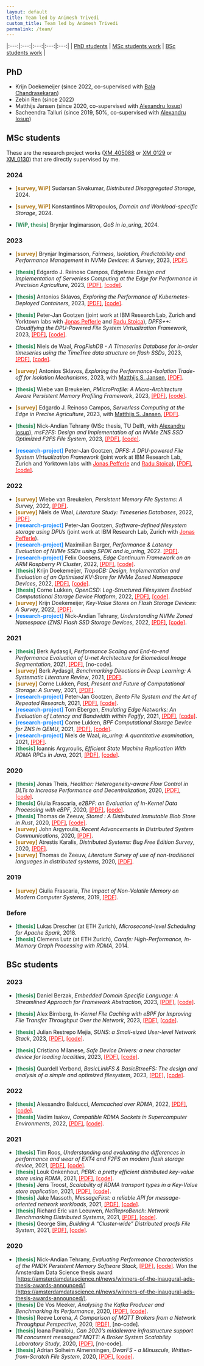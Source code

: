 ```yaml
---
layout: default
title: Team led by Animesh Trivedi 
custom_title: Team led by Animesh Trivedi
permalink: /team/
---
```

<!-- <a href="https://" target="_blank" rel="noopener noreferrer" style="background-color:skyblue; color:white;font-weight:bold">[PDF]</a>, <a href="" target="_blank" rel="noopener noreferrer" style="background-color:green; color:white; font-weight:bold">[code]</a> -->

|:---:|:---:|:---:|:---:|:---:|
| [PhD students](#phd) | [MSc students work](#msc-students) | [BSc students work](#bsc-students) |

## PhD 
  * Krijn Doekemeijer (since 2022, co-supervised with [Bala Chandrasekaran](https://balakrishnanc.github.io/))
  * Zebin Ren (since 2022)
  * Matthijs Jansen (since 2020, co-supervised with [Alexandru Iosup](https://atlarge-research.com/aiosup/))
  * Sacheendra Talluri (since 2019, 50%, co-supervised with [Alexandru Iosup](https://atlarge-research.com/aiosup/))

## MSc students 
These are the research project works ([XM_405088](https://studiegids.vu.nl/EN/courses/2022-2023/XM_405088#/) or [XM_0129](https://studiegids.vu.nl/EN/courses/2022-2023/XM_0129) or [XM_0130](https://studiegids.vu.nl/en/Master/2022-2023/computer-science-joint-degree/XM_0130)) that are directly supervised by me. 

### 2024 

  * <span style="color:#AF7817;font-weight:bold">[survey, WiP]</span> Sudarsan Sivakumar, *Distributed Disaggregated Storage*, 2024.

  * <span style="color:#AF7817;font-weight:bold">[survey, WiP]</span> Konstantinos Mitropoulos, *Domain and Workload-specific Storage*, 2024. 

  * <span style="color:#2E8B57;font-weight:bold">[WiP, thesis]</span> Brynjar Ingimarsson, *QoS in io_uring*, 2024. 
  
### 2023 

  * <span style="color:#AF7817;font-weight:bold">[survey]</span> Brynjar Ingimarsson, *Fairness, Isolation, Predictability and Performance Management in NVMe Devices: A Survey*, 2023, <a href="  https://drive.google.com/file/d/1KGkYkDx5i9gNpsXEg-VhOYT0LelBJzSL/view?usp=sharing" target="_blank" rel="noopener noreferrer" style="color:red;">[PDF]</a>.
  
  * <span style="color:#2E8B57;font-weight:bold">[thesis]</span> Edgardo J. Reinoso Campos, *Edgeless: Design and Implementation of Serverless Computing at the Edge for Performance in Precision Agriculture*, 2023, <a href="https://drive.google.com/file/d/1SOqhOkJricJv4wO8ZvC363ZMYoAtb8jW/view?usp=sharing" target="_blank" rel="noopener noreferrer" style="color:red;">[PDF]</a>, <a href="https://github.com/edreinoso/Edgeless" target="_blank" rel="noopener noreferrer" style="color:red;">[code]</a>. 
  
  * <span style="color:#2E8B57;font-weight:bold">[thesis]</span> Antonios Sklavos, *Exploring the Performance of Kubernetes-Deployed Containers*, 2023, <a href="https://drive.google.com/file/d/1CltQIsKjkf2oRdzcVWDVVVOHiICEYtuh/view?usp=sharing" target="_blank" rel="noopener noreferrer" style="color:red;">[PDF]</a>, <a href="https://github.com/anskl/continuum" target="_blank" rel="noopener noreferrer" style="color:red;">[code]</a>. 
  
  * <span style="color:#2E8B57;font-weight:bold">[thesis]</span> Peter-Jan Gootzen (joint work at IBM Research Lab, Zurich and Yorktown labs with <a href="https://www.linkedin.com/in/jonas-pfefferle-59330681" target="_blank" rel="noopener noreferrer" style="color:red;">Jonas Pefferle</a> and <a href="https://researcher.watson.ibm.com/researcher/view.php?person=zurich-RST" target="_blank" rel="noopener noreferrer" style="color:red;">Radu Stoica</a>), *DPFS++: Cloudifying the DPU-Powered File System Virtualization Framework*, 2023,  <a href="https://drive.google.com/file/d/1mTXL_x0Xe7iCSS4OYeZlIu4YXkmmQRxT/view?usp=sharing" target="_blank" rel="noopener noreferrer" style="color:red;">[PDF]</a>, <a href="https://github.com/IBM/DPFS" target="_blank" rel="noopener noreferrer" style="color:red;">[code]</a>.

  * <span style="color:#2E8B57;font-weight:bold">[thesis]</span> Niels de Waal, *FrogFishDB - A Timeseries Database for in-order timeseries using the TimeTree data structure on flash SSDs*, 2023, <a href="https://drive.google.com/file/d/1qTsKCFDGaiKhahbRCRNjDfXGN3_faBjd/view?usp=drive_link" target="_blank" rel="noopener noreferrer" style="color:red;">[PDF]</a>, <a href="https://github.com/NielsdeWaal/Thesis" target="_blank" rel="noopener noreferrer" style="color:red;">[code]</a>. 
  
  * <span style="color:#AF7817;font-weight:bold">[survey]</span> Antonios Sklavos, *Exploring the Performance-Isolation Trade-off for Isolation Mechanisms*, 2023, with [Matthijs S. Jansen](https://atlarge-research.com/mjansen/), <a href="https://drive.google.com/file/d/1-lXmV9NktaLEKxtRSvyXJ3XjtDfmx0pR/view?usp=drive_link" target="_blank" rel="noopener noreferrer" style="color:red;">[PDF]</a>.

  * <span style="color:#2E8B57;font-weight:bold">[thesis]</span> Wiebe van Breukelen, *PMicroProfile: A Micro-Architecture Aware Persistent Memory Profiling Framework*, 2023, <a href="https://drive.google.com/file/d/1qTAN-DAV0TwI09kI76RcMk90_iRDW9Qm/view?usp=drive_link" target="_blank" rel="noopener noreferrer" style="color:red;">[PDF]</a>, <a href="https://github.com/stonet-research/PMicroProfile" target="_blank" rel="noopener noreferrer" style="color:red;">[code]</a>. 

  * <span style="color:#AF7817;font-weight:bold">[survey]</span> Edgardo J. Reinoso Campos, *Serverless Computing at the Edge in Precise Agriculture*, 2023, with [Matthijs S. Jansen](https://atlarge-research.com/mjansen/), <a href="https://drive.google.com/file/d/1-lXmV9NktaLEKxtRSvyXJ3XjtDfmx0pR/view?usp=drive_link" target="_blank" rel="noopener noreferrer" style="color:red;">[PDF]</a>.

  * <span style="color:#2E8B57;font-weight:bold">[thesis]</span> Nick-Andian Tehrany (MSc thesis, TU Delft, with [Alexandru Iosup](https://atlarge-research.com/aiosup/)), *msF2FS: Design and Implementation of an NVMe ZNS SSD Optimized F2FS File System*, 2023, <a href="https://drive.google.com/file/d/11Y6YF-kbOUHZA6xo-U2A5J9dNmaOZW04/view?usp=share_link" target="_blank" rel="noopener noreferrer" style="color:red;">[PDF]</a>, <a href="https://github.com/nicktehrany/msF2FS" target="_blank" rel="noopener noreferrer" style="color:red;">[code]</a>. 
  
  * <span style="color:#1589FF;font-weight:bold">[research-project]</span> Peter-Jan Gootzen, *DPFS: A DPU-powered File System Virtualization Framework* (joint work at IBM Research Lab, Zurich and Yorktown labs with <a href="https://www.linkedin.com/in/jonas-pfefferle-59330681" target="_blank" rel="noopener noreferrer" style="color:red;">Jonas Pefferle</a> and <a href="https://researcher.watson.ibm.com/researcher/view.php?person=zurich-RST" target="_blank" rel="noopener noreferrer" style="color:red;">Radu Stoica</a>), <a href="https://drive.google.com/file/d/16rx9HrejpKWqvYYcjXn077bAZ5r7GPy_/view?usp=drive_link" target="_blank" rel="noopener noreferrer" style="color:red;">[PDF]</a>, <a href="https://github.com/IBM/DPFS" target="_blank" rel="noopener noreferrer" style="color:red;">[code]</a>. 

### 2022
  * <span style="color:#AF7817;font-weight:bold">[survey]</span> Wiebe van Breukelen, *Persistent Memory File Systems: A Survey*, 2022, <a href="https://drive.google.com/file/d/1EF-tTEDwYYoFOzywlC-STLqHYlGmyGDx/view?usp=share_link" target="_blank" rel="noopener noreferrer" style="color:red;">[PDF]</a>.
  * <span style="color:#AF7817;font-weight:bold">[survey]</span> Niels de Waal, *Literature Study: Timeseries Databases*, 2022, <a href="https://drive.google.com/file/d/1MqwiSv68VUeoajOUp3MeaxcOk23MqPAP/view?usp=share_link" target="_blank" rel="noopener noreferrer" style="color:red;">[PDF]</a>.
  * <span style="color:#1589FF;font-weight:bold">[research-project]</span> Peter-Jan Gootzen, *Software-defined filesystem storage using DPUs* (joint work at IBM Research Lab, Zurich with <a href="https://researcher.watson.ibm.com/researcher/view.php?person=zurich-JPF" target="_blank" rel="noopener noreferrer" style="color:red;">Jonas Pefferle</a>). 
  * <span style="color:#1589FF;font-weight:bold">[research-project]</span> Maximilian Barger, *Performance & Latency Evaluation of NVMe SSDs using SPDK and io_uring*, 2022. <a href="https://drive.google.com/file/d/1gOwwCQmLm4r1I75SSloyNyM7mPXY3B9-/view?usp=share_link" target="_blank" rel="noopener noreferrer" style="color:red;">[PDF]</a>.
  * <span style="color:#1589FF;font-weight:bold">[research-project]</span> Felix Goosens, *Edge Continuum Framework on an ARM Raspberry Pi Cluster*, 2022, <a href="https://drive.google.com/file/d/1PeE7XQARWov768TOlWY6k-I-7UnH6MOI/view?usp=sharing" target="_blank" rel="noopener noreferrer" style="color:red;">[PDF]</a>, <a href="https://github.com/Felix-Goosens/Continuum_on_ARM" target="_blank" rel="noopener noreferrer" style="color:red;">[code]</a>. 
  * <span style="color:#2E8B57;font-weight:bold">[thesis]</span> Krijn Doekemeijer, *TropoDB: Design, Implementation and Evaluation of an Optimised KV-Store for NVMe Zoned Namespace Devices*, 2022, <a href="https://drive.google.com/file/d/1dh2Tvmap7uKWZbuaUoYZ9dN9fgHwNv5h/view?usp=sharing" target="_blank" rel="noopener noreferrer" style="color:red;">[PDF]</a>, <a href="https://github.com/Krien/TropoDB" target="_blank" rel="noopener noreferrer" style="color:red;">[code]</a>. 
  * <span style="color:#2E8B57;font-weight:bold">[thesis]</span> Corne Lukken, *OpenCSD: Log-Structured Filesystem Enabled Computational Storage Device Platform*, 2022, <a href="https://drive.google.com/file/d/1hvZ1OmhFOMxcQIiHhyq7OGtz3hTlJ03m/view?usp=sharing" target="_blank" rel="noopener noreferrer" style="color:red;">[PDF]</a>, <a href="https://github.com/Dantali0n/qemu-csd" target="_blank" rel="noopener noreferrer" style="color:red;">[code]</a>.
  * <span style="color:#AF7817;font-weight:bold">[survey]</span> Krijn Doekemeijer, *Key-Value Stores on Flash Storage Devices: A Survey*, 2022, <a href="https://drive.google.com/file/d/11M6GFyJvWWPWUnBapWDmKAiiTTI7fg_g/view?usp=sharing" target="_blank" rel="noopener noreferrer" style="color:red;">[PDF]</a>.
  * <span style="color:#1589FF;font-weight:bold">[research-project]</span> Nick-Andian Tehrany, *Understanding NVMe Zoned Namespace (ZNS) Flash SSD Storage Devices*, 2022, <a href="https://drive.google.com/file/d/1xBnYpw9i5XkzkxissU-nOLWSujNVIxVo/view?usp=sharing" target="_blank" rel="noopener noreferrer" style="color:red;">[PDF]</a>, <a href="https://github.com/nicktehrany/ZNS-Study" target="_blank" rel="noopener noreferrer" style="color:red;">[code]</a>. 
  
### 2021
  * <span style="color:#2E8B57;font-weight:bold">[thesis]</span> Berk Aydasgil, *Performance Scaling and End-to-end Performance Evaluation of U-net Architecture for Biomedical Image Segmentation*, 2021, <a href="https://drive.google.com/file/d/1ek48oG-fe2eHx6wHCcXGraT36TnYw6_E/view?usp=sharing" target="_blank" rel="noopener noreferrer" style="color:red;">[PDF]</a>, [no-code].
  * <span style="color:#AF7817;font-weight:bold">[survey]</span> Berk Aydasgil, *Benchmarking Directions in Deep Learning: A Systematic Literature Review*, 2021, <a href="https://drive.google.com/file/d/1Ct1GBQ3lsrgpJMoY2yrvN3EgiOpSlhnA/view?usp=sharing" target="_blank" rel="noopener noreferrer" style="color:red;">[PDF]</a>.
  * <span style="color:#AF7817;font-weight:bold">[survey]</span> Corne Lukken, *Past, Present and Future of Computational Storage: A Survey*, 2021, <a href="https://drive.google.com/file/d/1C-zLNEvjj2h-7VAaoPFkKGKbG2SfPTXm/view?usp=sharing" target="_blank" rel="noopener noreferrer" style="color:red;">[PDF]</a>.
  * <span style="color:#1589FF;font-weight:bold">[research-project]</span> Peter-Jan Gootzen, *Bento File System and the Art of Repeated Research*, 2021, <a href="https://drive.google.com/file/d/1QBY0BnPhfD3iAgbEDhJ32-usmXG73FCh/view?usp=sharing" target="_blank" rel="noopener noreferrer" style="color:red;">[PDF]</a>, <a href="https://github.com/Peter-JanGootzen/bento_reproducibility_research" target="_blank" rel="noopener noreferrer" style="color:red;">[code]</a>. 
  * <span style="color:#1589FF;font-weight:bold">[research-project]</span> Tom Ebergen, *Emulating Edge Networks: An Evaluation of Latency and Bandwidth within Fogify*, 2021, <a href="https://drive.google.com/file/d/10J_TfCmt2iaYgCKHhIRe7tJUpE6NJOsQ/view?usp=sharing" target="_blank" rel="noopener noreferrer" style="color:red;">[PDF]</a>, <a href="https://github.com/Tmonster/fogify-evaluation" target="_blank" rel="noopener noreferrer" style="color:red;">[code]</a>. 
  * <span style="color:#1589FF;font-weight:bold">[research-project]</span> Corne Lukken, *BPF Computational Storage Device for ZNS in QEMU*, 2021, <a href="https://drive.google.com/file/d/1VD1sbGabpnPoE0x6gSyY-gqwshxx54s9/view?usp=sharing" target="_blank" rel="noopener noreferrer" style="color:red;">[PDF]</a>, <a href="https://github.com/Dantali0n/qemu-csd" target="_blank" rel="noopener noreferrer" style="color:red;">[code]</a>. 
  * <span style="color:#1589FF;font-weight:bold">[research-project]</span> Niels de Waal, *io_uring: A quantitative examination*, 2021, <a href="https://drive.google.com/file/d/13iwjk1B-akKJiQPhHU_FzQshsPRK-TeD/view?usp=sharing" target="_blank" rel="noopener noreferrer" style="color:red;">[PDF]</a>.
  * <span style="color:#2E8B57;font-weight:bold">[thesis]</span> Ioannis Argyroulis, *Efficient State Machine Replication With RDMA RPCs in Java*,  2021, <a href="https://drive.google.com/file/d/1IPF3mApx-enbmzkq1BS0onKqbJHTtXSK/view?usp=sharing" target="_blank" rel="noopener noreferrer" style="color:red;">[PDF]</a>, <a href="https://github.com/ioarg/hazelcast/tree/rdma_1.0" target="_blank" rel="noopener noreferrer" style="color:red;">[code]</a>. 

### 2020
  * <span style="color:#2E8B57;font-weight:bold">[thesis]</span> Jonas Theis, *Healthor: Heterogeneity-aware Flow Control in DLTs to Increase Performance and Decentralization*, 2020, <a href="https://drive.google.com/file/d/1JkgoupnQ5HysZxn6bbRQ807lcFf3dRUp/view?usp=sharing" target="_blank" rel="noopener noreferrer" style="color:red;">[PDF]</a>, <a href="https://github.com/jonastheis/healthor" target="_blank" rel="noopener noreferrer" style="color:red;">[code]</a>.
  * <span style="color:#2E8B57;font-weight:bold">[thesis]</span> Giulia Frascaria, *e2BPF: an Evaluation of In-Kernel Data Processing with eBPF*, 2020, <a href="https://drive.google.com/file/d/1U9HBcvF1LyUdMsFUgzPd7D8wZEloMwZR/view?usp=sharing" target="_blank" rel="noopener noreferrer" style="color:red;">[PDF]</a>, <a href="https://github.com/giuliafrascaria/ebpf-filter-reduce" target="_blank" rel="noopener noreferrer" style="color:red;">[code]</a>.
  * <span style="color:#2E8B57;font-weight:bold">[thesis]</span> Thomas de Zeeuw, *Stored : A Distributed Immutable Blob Store in Rust*, 2020, <a href="https://drive.google.com/file/d/1A7st0hfcBVMPjHXKlFrZZjdS3FSK8DIh/view?usp=sharing" target="_blank" rel="noopener noreferrer" style="color:red;">[PDF]</a>, <a href="https://github.com/Thomasdezeeuw/stored" target="_blank" rel="noopener noreferrer" style="color:red;">[code]</a>.
  * <span style="color:#AF7817;font-weight:bold">[survey]</span> John Argyroulis, *Recent Advancements In Distributed System Communications*, 2020, <a href="https://drive.google.com/file/d/1wRFYiox17kpGk3uVeGJtZASmQcUn0NHq/view?usp=sharing" target="_blank" rel="noopener noreferrer" style="color:red;">[PDF]</a>.
  * <span style="color:#AF7817;font-weight:bold">[survey]</span> Atrestis Karalis, *Distributed Systems: Bug Free Edition Survey*, 2020, <a href="https://drive.google.com/file/d/1iw-nTO58yLAcwO4Gf0vt-Jr6srexPIuc/view?usp=sharing" target="_blank" rel="noopener noreferrer" style="color:red;">[PDF]</a>.
  * <span style="color:#AF7817;font-weight:bold">[survey]</span> Thomas de Zeeuw, *Literature Survey of use of non-traditional languages in distributed systems*, 2020, <a href="https://drive.google.com/file/d/1G7YJHfV846tUqdJgynGiSsyprYDxro-j/view?usp=sharing" target="_blank" rel="noopener noreferrer" style="color:red;">[PDF]</a>.
  
### 2019 
* <span style="color:#AF7817;font-weight:bold">[survey]</span> Giulia Frascaria, *The Impact of Non-Volatile Memory on Modern Computer Systems*, 2019, <a href="https://drive.google.com/file/d/1IS-JBd5jdrduBlltZvzmAfM6WTIl7YVl/view?usp=sharing" style="color:red;" target="_blank" rel="noopener noreferrer">[PDF]</a>.

### Before 
  * <span style="color:#2E8B57;font-weight:bold">[thesis]</span> Lukas Drescher (at ETH Zurich), *Microsecond-level Scheduling for Apache Spark*, 2018. 
  * <span style="color:#2E8B57;font-weight:bold">[thesis]</span> Clemens Lutz (at ETH Zurich), *Carafe: High-Performance, In-Memory Graph Processing with RDMA*, 2014.

## BSc students 

### 2023 

*  <span style="color:#2E8B57;font-weight:bold">[thesis]</span> Daniel Berzak, *Embedded Domain Specific Language: A Streamlined Approach for Framework Abstraction*, 2023, <a href="https://drive.google.com/file/d/1tnDLxTvbEMeHUm0hcUZrqbXPRq0QxURJ/view?usp=drive_link" target="_blank" rel="noopener noreferrer" style="color:red;">[PDF]</a>, <a href="https://github.com/atlarge-research/continuum" target="_blank" rel="noopener noreferrer" style="color:red;">[code]</a>.

*  <span style="color:#2E8B57;font-weight:bold">[thesis]</span> Alex  Birnberg, *In-Kernel File Caching with eBPF for Improving File Transfer Throughput Over the Network*, 2023, <a href="https://drive.google.com/file/d/1GQ-WoEb0H49Div_Hzqsgeb3VcnpCkY60/view?usp=drive_link" target="_blank" rel="noopener noreferrer" style="color:red;">[PDF]</a>, <a href="https://github.com/birnbergalex/Bachelor-Thesis" target="_blank" rel="noopener noreferrer" style="color:red;">[code]</a>.

  *  <span style="color:#2E8B57;font-weight:bold">[thesis]</span> Julian Restrepo Mejia, *SUNS: a Small-sized User-level Network Stack*, 2023, <a href="https://drive.google.com/file/d/1i76OB-k51yNUi6cXv4oFXStvU-tOp2xh/view?usp=drive_link" target="_blank" rel="noopener noreferrer" style="color:red;">[PDF]</a>, <a href="https://github.com/julre99/anp" target="_blank" rel="noopener noreferrer" style="color:red;">[code]</a>.

  *  <span style="color:#2E8B57;font-weight:bold">[thesis]</span> Cristiano Milanese, *Safe Device Drivers: a new character device for loading localities*, 2023, <a href="https://drive.google.com/file/d/1yklW4euw9sqB_JcIzrdPR299MKe0shyW/view?usp=drive_link" target="_blank" rel="noopener noreferrer" style="color:red;">[PDF]</a>, <a href="https://github.com/CriMilanese/scull_device_driver" target="_blank" rel="noopener noreferrer" style="color:red;">[code]</a>.

  *  <span style="color:#2E8B57;font-weight:bold">[thesis]</span> Quardell Verbond, *BasicLinkFS & BasicBtreeFS: The design and analysis of a simple and optimized filesystem*, 2023, <a href="https://drive.google.com/file/d/1A8gmV--gifKfZ5cQ42PkiUO_2uxqiApG/view?usp=sharing" target="_blank" rel="noopener noreferrer" style="color:red;">[PDF]</a>, <a href="https://github.com/QuardellV/BasicBTFS" target="_blank" rel="noopener noreferrer" style="color:red;">[code]</a>.

### 2022 
  *  <span style="color:#2E8B57;font-weight:bold">[thesis]</span> Alessandro Balducci, *Memcached over RDMA*, 2022, <a href="https://drive.google.com/file/d/1cQaaOBMLyXZe8K1TpHnquFgcPqO79I5J/view?usp=sharing" target="_blank" rel="noopener noreferrer" style="color:red;">[PDF]</a>, <a href="https://github.com/aleb2000/memcached" target="_blank" rel="noopener noreferrer" style="color:red;">[code]</a>.
  *  <span style="color:#2E8B57;font-weight:bold">[thesis]</span> Vadim Isakov, *Compatible RDMA Sockets in Supercomputer Environments*, 2022, <a href="https://drive.google.com/file/d/1afrSYHlBoPQ4pbFjOxRfWxPU2jHnb2Im/view?usp=sharing" target="_blank" rel="noopener noreferrer" style="color:red;">[PDF]</a>, <a href="https://github.com/Iaotle/RDMA-Sockets" target="_blank" rel="noopener noreferrer" style="color:red;">[code]</a>. 
### 2021 
  *  <span style="color:#2E8B57;font-weight:bold">[thesis]</span> Tim Roos, *Understanding and evaluating the differences in performance and wear of EXT4 and F2FS on modern flash storage device*, 2021, <a href="https://drive.google.com/file/d/12Orqrqo924UYxnPfFltu_XI5ax-vcZec/view?usp=sharing" target="_blank" rel="noopener noreferrer" style="color:red;">[PDF]</a>, <a href="https://github.com/TheCatfishy/thesisCode" target="_blank" rel="noopener noreferrer" style="color:red;">[code]</a>.
  *  <span style="color:#2E8B57;font-weight:bold">[thesis]</span> Louk Onkenhout, *PERK: a pretty efficient distributed key-value store using RDMA*, 2021, <a href="https://drive.google.com/file/d/1Yrl8SuE5FJjflYA5K2eSkzP_TYRXI8y0/view?usp=sharing" target="_blank" rel="noopener noreferrer" style="color:red;">[PDF]</a>, <a href="https://github.com/lonkenhout/perk" target="_blank" rel="noopener noreferrer" style="color:red;">[code]</a>.
  *  <span style="color:#2E8B57;font-weight:bold">[thesis]</span> Jens Troost, *Scalability of RDMA transport types in a Key-Value store application*, 2021, <a href="https://drive.google.com/file/d/14IZ8NCI-f5J5za-aF3eSMQBJGmBtLyZy/view?usp=sharing" target="_blank" rel="noopener noreferrer" style="color:red;">[PDF]</a>, <a href="https://github.com/jtro0/RDMA-KV-store" target="_blank" rel="noopener noreferrer" style="color:red;">[code]</a>.
  *  <span style="color:#2E8B57;font-weight:bold">[thesis]</span> Jake Massoth, *MessageFirst: a reliable API for message-oriented network workloads*, 2021, <a href="https://drive.google.com/file/d/1QwpKjwKd86Bt-s1NgVLT8vflcFhDE89V/view?usp=sharing" target="_blank" rel="noopener noreferrer" style="color:red;">[PDF]</a>, <a href="https://github.com/jakemassoth/MessageFirst" target="_blank" rel="noopener noreferrer" style="color:red;">[code]</a>.
  *  <span style="color:#2E8B57;font-weight:bold">[thesis]</span> Richard Eric van Leeuwen, *NetReproBench: Network Benchmarking Distributed Systems*, 2021, <a href="https://drive.google.com/file/d/18RUzBHxyUT4LeY1y19Y-KDXjsW_Y4zvc/view?usp=sharing" target="_blank" rel="noopener noreferrer" style="color:red;">[PDF]</a>, <a href="https://github.com/RichardvLeeuwen/NetReproBench" target="_blank" rel="noopener noreferrer" style="color:red;">[code]</a>.
  *  <span style="color:#2E8B57;font-weight:bold">[thesis]</span> George Sim, *Building A “Cluster-wide” Distributed procfs File System*, 2021, <a href="https://drive.google.com/file/d/1Upp67Oz2EHIIP2CTX3fpzSh_1iB6klOm/view?usp=sharing" target="_blank" rel="noopener noreferrer" style="color:red;">[PDF]</a>, <a href="https://github.com/georgesims21/procdfs" target="_blank" rel="noopener noreferrer" style="color:red;">[code]</a>.

### 2020 
  *  <span style="color:#2E8B57;font-weight:bold">[thesis]</span> Nick-Andian Tehrany, *Evaluating Performance Characteristics of the PMDK Persistent Memory Software Stack*, <a href="https://drive.google.com/file/d/1I-sVeCblGZlDiBSoJXG1a_oJTEDCM_yk/view?usp=sharing" target="_blank" rel="noopener noreferrer" style="color:red;">[PDF]</a>, <a href="https://github.com/nicktehrany/membench" target="_blank" rel="noopener noreferrer" style="color:red;">[code]</a>. Won the Amsterdam Data Science thesis award [https://amsterdamdatascience.nl/news/winners-of-the-inaugural-ads-thesis-awards-announced/](https://amsterdamdatascience.nl/news/winners-of-the-inaugural-ads-thesis-awards-announced/).
  *  <span style="color:#2E8B57;font-weight:bold">[thesis]</span> De Vos Meeker, *Analysing the Kafka Producer and Benchmarking its Performance*, 2020, <a href="https://drive.google.com/file/d/16--TT9CBy4tECN669qgSUt1Wwiiymgoi/view?usp=sharing" target="_blank" rel="noopener noreferrer" style="color:red;">[PDF]</a>, <a href="2020] https://github.com/De-Vos/Kafka_Benchmarks" target="_blank" rel="noopener noreferrer" style="color:red;">[code]</a>. 
  * <span style="color:#2E8B57;font-weight:bold">[thesis]</span>  Reeve Lorena, *A Comparison of MQTT Brokers from a Network Throughput Perspective*, 2020, <a href="https://drive.google.com/file/d/1OO6pPUiSfJB_9GkDUPX5vsA4G-wrGOLF/view?usp=sharing" target="_blank" rel="noopener noreferrer" style="color:red;">[PDF]</a>, [no-code].
  * <span style="color:#2E8B57;font-weight:bold">[thesis]</span> Ioana Pavaloiu, *Can 2020’s middleware infrastructure support 1M concurrent messages? MQTT: A Broker System Scalability Laboratory Study*, 2020, <a href="https://drive.google.com/file/d/1HcYAlRLwUG2v_WkkjeevqR8uQ6cCkKoH/view?usp=sharing" target="_blank" rel="noopener noreferrer" style="color:red;">[PDF]</a>, [no-code].
  * <span style="color:#2E8B57;font-weight:bold">[thesis]</span> Adrian Solheim Almenningen, *DwarFS - a Minuscule, Written-from-Scratch File System*, 2020, <a href="https://drive.google.com/file/d/1kj1Cz75QBnX8uqxFfLHhMCa6CnMyLMRQ/view?usp=sharing" target="_blank" rel="noopener noreferrer" style="color:red;">[PDF]</a>, <a href="https://github.com/adrian1372/DwarFS/" target="_blank" rel="noopener noreferrer" style="color:red;">[code]</a>.
  
